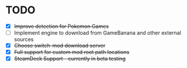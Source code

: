 # TODO

- [x] ~~Improve detection for Pokemon Games~~
- [ ] Implement engine to download from GameBanana and other external sources
- [x] ~~Choose switch-mod download server~~
- [x] ~~Full support for custom mod root path locations~~
- [x] ~~SteamDeck Support - currently in beta testing~~
